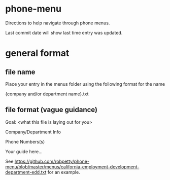 # phone-menu
Directions to help navigate through phone menus.

Last commit date will show last time entry was updated.

# general format

## file name
Place your entry in the menus folder using the following format for the name

{company and/or department name}.txt

## file format (vague guidance)
Goal: \<what this file is laying out for you>

Company/Department Info

Phone Numbers(s)

Your guide here...

See https://github.com/robpetty/phone-menu/blob/master/menus/california-employment-development-department-edd.txt for an example.
